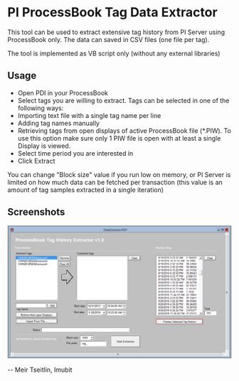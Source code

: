 # PI ProcessBook Tag Data Extractor

This tool can be used to extract extensive tag history from PI Server using ProcessBook only. The data can saved in CSV files (one file per tag).

The tool is implemented as VB script only (without any external libraries)

## Usage

* Open PDI in your ProcessBook
* Select tags you are willing to extract. Tags can be selected in one of the following ways:
 * Importing text file with a single tag name per line
 * Adding tag names manually
 * Retrieving tags from open displays of active ProcessBook file (*.PIW). To use this option make sure only 1 PIW file is open with at least a single Display is viewed.
* Select time period you are interested in
* Click Extract

You can change "Block size" value if you run low on memory, or PI Server is limited on how much data can be fetched per transaction (this value is an amount of tag samples extracted in a single iteration)
 
## Screenshots
![Screenshot](./Screenshot.png  "Screenshot")



-- Meir Tseitlin, Imubit